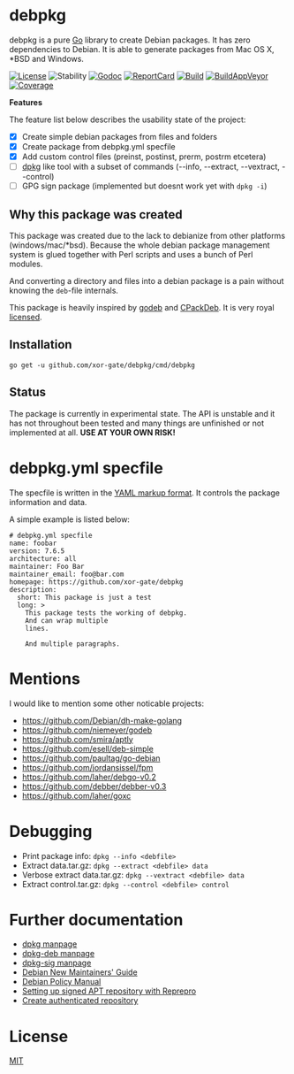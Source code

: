 # debpkg

debpkg is a pure [Go](https://golang.org) library to create Debian packages. It has zero dependencies to
 Debian. It is able to generate packages from Mac OS X, *BSD and Windows. 

[![License][License-Image]][License-Url]
![Stability][Stability-Status-Image]
[![Godoc][Godoc-Image]][Godoc-Url]
[![ReportCard][ReportCard-Image]][ReportCard-Url]
[![Build][Build-Status-Image]][Build-Status-Url]
[![BuildAppVeyor][BuildAV-Status-Image]][BuildAV-Status-Url]
[![Coverage][Coverage-Image]][Coverage-Url]

**Features**

The feature list below describes the usability state of the project:

- [x] Create simple debian packages from files and folders
- [x] Create package from debpkg.yml specfile 
- [x] Add custom control files (preinst, postinst, prerm, postrm etcetera)
- [ ] [dpkg](http://manpages.ubuntu.com/manpages/precise/man1/dpkg.1.html) like tool with a subset of commands (--info, --extract, --vextract, --control)
- [ ] GPG sign package (implemented but doesnt work yet with `dpkg -i`)

## Why this package was created

This package was created due to the lack to debianize from other platforms (windows/mac/*bsd). Because
 the whole debian package management system is glued together with Perl scripts and uses a bunch of Perl
 modules.

And converting a directory and files into a debian package is a pain without knowing the `deb`-file internals.

This package is heavily inspired by [godeb](https://github.com/niemeyer/godeb) and
 [CPackDeb](https://cmake.org/cmake/help/v3.5/module/CPackDeb.html). It is very royal [licensed](LICENSE).

## Installation

`go get -u github.com/xor-gate/debpkg/cmd/debpkg`

## Status

The package is currently in experimental state. The API is unstable and it has not throughout
 been tested and many things are unfinished or not implemented at all. **USE AT YOUR OWN RISK!**

# debpkg.yml specfile

The specfile is written in the [YAML markup format](http://yaml.org/). It controls
 the package information and data.

A simple example is listed below:

```
# debpkg.yml specfile
name: foobar
version: 7.6.5
architecture: all
maintainer: Foo Bar
maintainer_email: foo@bar.com
homepage: https://github.com/xor-gate/debpkg
description:
  short: This package is just a test
  long: >
    This package tests the working of debpkg.
    And can wrap multiple
    lines.

    And multiple paragraphs.
```

# Mentions

I would like to mention some other noticable projects:

* https://github.com/Debian/dh-make-golang
* https://github.com/niemeyer/godeb
* https://github.com/smira/aptly
* https://github.com/esell/deb-simple
* https://github.com/paultag/go-debian
* https://github.com/jordansissel/fpm
* https://github.com/laher/debgo-v0.2
* https://github.com/debber/debber-v0.3
* https://github.com/laher/goxc

# Debugging

* Print package info: `dpkg --info <debfile>`
* Extract data.tar.gz: `dpkg --extract <debfile> data`
* Verbose extract data.tar.gz: `dpkg --vextract <debfile> data`
* Extract control.tar.gz: `dpkg --control <debfile> control`

# Further documentation

* [dpkg manpage](https://manpages.debian.org/cgi-bin/man.cgi?query=dpkg)
* [dpkg-deb manpage](https://manpages.debian.org/cgi-bin/man.cgi?query=dpkg)
* [dpkg-sig manpage](https://manpages.debian.org/cgi-bin/man.cgi?query=dpkg-sig)
* [Debian New Maintainers' Guide](https://www.debian.org/doc/manuals/maint-guide/)
* [Debian Policy Manual](https://www.debian.org/doc/debian-policy/)
* [Setting up signed APT repository with Reprepro](https://wiki.debian.org/SettingUpSignedAptRepositoryWithReprepro)
* [Create authenticated repository](https://help.ubuntu.com/community/CreateAuthenticatedRepository)

# License

[MIT](LICENSE)

[License-Url]: http://opensource.org/licenses/MIT
[License-Image]: https://img.shields.io/npm/l/express.svg
[Stability-Status-Image]: http://badges.github.io/stability-badges/dist/experimental.svg
[Build-Status-Url]: http://travis-ci.org/xor-gate/debpkg
[Build-Status-Image]: https://travis-ci.org/xor-gate/debpkg.svg?branch=master
[BuildAV-Status-Url]: https://ci.appveyor.com/project/xor-gate/debpkg
[BuildAV-Status-Image]: https://ci.appveyor.com/api/projects/status/iuw1j84l33ynxs32?svg=true
[Godoc-Url]: https://godoc.org/github.com/xor-gate/debpkg
[Godoc-Image]: https://godoc.org/github.com/xor-gate/debpkg?status.svg
[ReportCard-Url]: http://goreportcard.com/report/xor-gate/debpkg
[ReportCard-Image]: https://goreportcard.com/badge/github.com/xor-gate/debpkg
[Coverage-Url]: https://coveralls.io/r/xor-gate/debpkg?branch=master
[Coverage-image]: https://img.shields.io/coveralls/xor-gate/debpkg.svg
